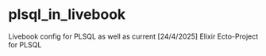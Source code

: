 # plsql_in_livebook
Livebook config for PLSQL as well as current [24/4/2025] Elixir Ecto-Project for PLSQL
